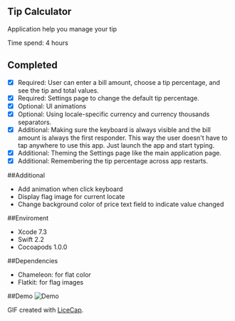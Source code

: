 ## Tip Calculator

Application help you manage your tip

Time spend: 4 hours

## Completed

* [x] Required: User can enter a bill amount, choose a tip percentage, and see the tip and total values.
* [x] Required: Settings page to change the default tip percentage.
* [x] Optional: UI animations
* [x] Optional: Using locale-specific currency and currency thousands separators.
* [x] Additional: Making sure the keyboard is always visible and the bill amount is always the first responder. This way the user doesn't have to tap anywhere to use this app. Just launch the app and start typing.
* [x] Additional: Theming the Settings page like the main application page.
* [x] Additional: Remembering the tip percentage across app restarts.

##Additional
- Add animation when click keyboard
- Display flag image for current locate
- Change background color of price text field to indicate value changed

##Enviroment
- Xcode 7.3
- Swift 2.2
- Cocoapods 1.0.0

##Dependencies
- Chameleon: for flat color
- Flatkit: for flag images

##Demo
![Demo](emo.gif)

GIF created with [LiceCap](http://www.cockos.com/licecap/).
